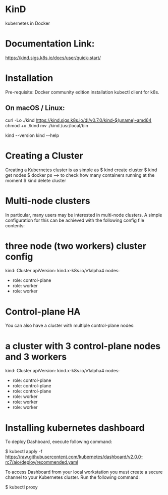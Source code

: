 # KinD
kubernetes in Docker

# Documentation Link:
https://kind.sigs.k8s.io/docs/user/quick-start/

# Installation

Pre-requisite:
  Docker community edition installation
  kubectl client for k8s.

## On macOS / Linux:

curl -Lo ./kind https://kind.sigs.k8s.io/dl/v0.7.0/kind-$(uname)-amd64
chmod +x ./kind
mv ./kind /usr/local/bin

kind --version
kind --help

# Creating a Cluster
  Creating a Kubernetes cluster is as simple as 
 $ kind create cluster
 $ kind get nodes
 $ docker ps --> to check how many containers running at the moment
 $ kind delete cluster
 
# Multi-node clusters 

In particular, many users may be interested in multi-node clusters. A simple configuration for this can be achieved with the following config file contents:

# three node (two workers) cluster config
kind: Cluster
apiVersion: kind.x-k8s.io/v1alpha4
nodes:
- role: control-plane
- role: worker
- role: worker

# Control-plane HA

You can also have a cluster with multiple control-plane nodes:

# a cluster with 3 control-plane nodes and 3 workers
kind: Cluster
apiVersion: kind.x-k8s.io/v1alpha4
nodes:
- role: control-plane
- role: control-plane
- role: control-plane
- role: worker
- role: worker
- role: worker
 
# Installing kubernetes dashboard

To deploy Dashboard, execute following command:

  $ kubectl apply -f https://raw.githubusercontent.com/kubernetes/dashboard/v2.0.0-rc7/aio/deploy/recommended.yaml
 
To access Dashboard from your local workstation you must create a secure channel to your Kubernetes cluster. Run the following command:

  $ kubectl proxy
